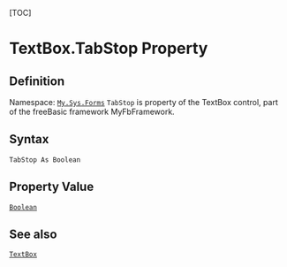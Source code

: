 [TOC]
# TextBox.TabStop Property

## Definition
Namespace: [`My.Sys.Forms`](My.Sys.Forms.md)
`TabStop` is property of the TextBox control, part of the freeBasic framework MyFbFramework.
## Syntax
```freeBasic
TabStop As Boolean
```
## Property Value
[`Boolean`]("https://www.freebasic.net/wiki/KeyPgBoolean")
## See also
[`TextBox`](TextBox.md)
